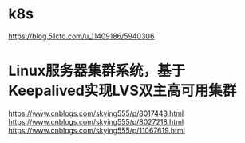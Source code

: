 
# k8s
https://blog.51cto.com/u_11409186/5940306





# Linux服务器集群系统，基于Keepalived实现LVS双主高可用集群
https://www.cnblogs.com/skying555/p/8017443.html 
https://www.cnblogs.com/skying555/p/8027218.html
https://www.cnblogs.com/skying555/p/11067619.html